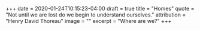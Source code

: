 +++
date = 2020-01-24T10:15:23-04:00
draft = true
title = "Homes"
quote = "Not until we are lost do we begin to understand ourselves."
attribution = "Henry David Thoreau"
image = ""
excerpt = "Where are we?"
+++
